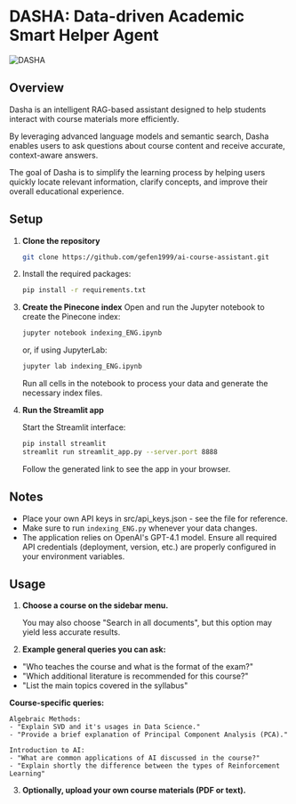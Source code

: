 # DASHA: Data-driven Academic Smart Helper Agent
![DASHA](https://i.ibb.co/NdZFwskX/HEADER.png)

## Overview
Dasha is an intelligent RAG-based assistant designed to help students interact with course materials more efficiently.

By leveraging advanced language models and semantic search, Dasha enables users to ask questions about course content and receive accurate, context-aware answers. 

The goal of Dasha is to simplify the learning process by helping users quickly locate relevant information, clarify concepts, and improve their overall educational experience.
## Setup
1. **Clone the repository**

   ```sh
   git clone https://github.com/gefen1999/ai-course-assistant.git
   ```
2. Install the required packages:
   ```sh
   pip install -r requirements.txt
   ```
3. **Create the Pinecone index**
   Open and run the Jupyter notebook to create the Pinecone index:
   ```sh
   jupyter notebook indexing_ENG.ipynb
   ```
   or, if using JupyterLab:
   ```sh
   jupyter lab indexing_ENG.ipynb
   ```

   Run all cells in the notebook to process your data and generate the necessary index files.

3. **Run the Streamlit app**

   Start the Streamlit interface:
   ```sh
   pip install streamlit
   streamlit run streamlit_app.py --server.port 8888
   ```
   Follow the generated link to see the app in your browser.

## Notes
- Place your own API keys in src/api_keys.json - see the file for reference.
- Make sure to run `indexing_ENG.py` whenever your data changes.
- The application relies on OpenAI's GPT-4.1 model. Ensure all required API credentials (deployment, version, etc.) are properly configured in your environment variables.

## Usage
1. **Choose a course on the sidebar menu.**

    You may also choose "Search in all documents", but this option may yield less accurate results.
2. **Example general queries you can ask:**
- "Who teaches the course and what is the format of the exam?"
- "Which additional literature is recommended for this course?"
- "List the main topics covered in the syllabus"

**Course-specific queries:**

    Algebraic Methods: 
    - "Explain SVD and it's usages in Data Science."
    - "Provide a brief explanation of Principal Component Analysis (PCA)."
  
    Introduction to AI:
    - "What are common applications of AI discussed in the course?"
    - "Explain shortly the difference between the types of Reinforcement Learning"

3. **Optionally, upload your own course materials (PDF or text).**